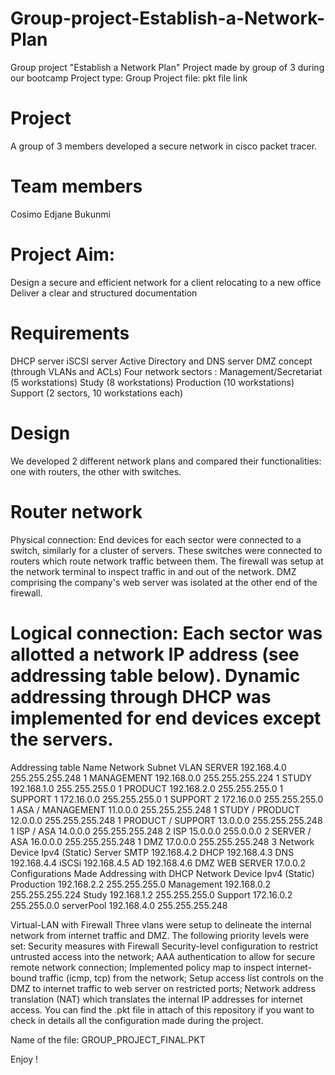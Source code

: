 # Group-project-Establish-a-Network-Plan
Group project "Establish a Network Plan" Project made by group of 3 during our bootcamp  Project type: Group Project file: pkt file link


# Project
A group of 3 members developed a secure network in cisco packet tracer.

# Team members
Cosimo
Edjane
Bukunmi

# Project Aim:

Design a secure and efficient network for a client relocating to a new office
Deliver a clear and structured documentation

# Requirements

DHCP server
iSCSI server
Active Directory and DNS server
DMZ concept (through VLANs and ACLs)
Four network sectors :
Management/Secretariat (5 workstations)
Study (8 workstations)
Production (10 workstations)
Support (2 sectors, 10 workstations each)

# Design
We developed 2 different network plans and compared their functionalities: one with routers, the other with switches.

# Router network
Physical connection: End devices for each sector were connected to a switch, similarly for a cluster of servers. These switches were connected to routers which route network traffic between them. The firewall was setup at the network terminal to inspect traffic in and out of the network. DMZ comprising the company's web server was isolated at the other end of the firewall.

# Logical connection: Each sector was allotted a network IP address (see addressing table below). Dynamic addressing through DHCP was implemented for end devices except the servers.

Addressing table
Name	Network	Subnet	VLAN
SERVER	192.168.4.0	255.255.255.248	1
MANAGEMENT	192.168.0.0	255.255.255.224	1
STUDY	192.168.1.0	255.255.255.0	1
PRODUCT	192.168.2.0	255.255.255.0	1
SUPPORT 1	172.16.0.0	255.255.255.0	1
SUPPORT 2	172.16.0.0	255.255.255.0	1
ASA / MANAGEMENT	11.0.0.0	255.255.255.248	1
STUDY / PRODUCT	12.0.0.0	255.255.255.248	1
PRODUCT / SUPPORT	13.0.0.0	255.255.255.248	1
ISP / ASA	14.0.0.0	255.255.255.248	2
ISP	15.0.0.0	255.0.0.0	2
SERVER / ASA	16.0.0.0	255.255.255.248	1
DMZ	17.0.0.0	255.255.255.248	3
Network	Device	Ipv4 (Static)
Server	SMTP	192.168.4.2
DHCP	192.168.4.3
DNS	192.168.4.4
iSCSi	192.168.4.5
AD	192.168.4.6
DMZ	WEB SERVER	17.0.0.2
Configurations Made
Addressing with DHCP
Network	Device	Ipv4 (Static)
Production	192.168.2.2	255.255.255.0
Management	192.168.0.2	255.255.255.224
Study	192.168.1.2	255.255.255.0
Support	172.16.0.2	255.255.0.0
serverPool	192.168.4.0	255.255.255.248

Virtual-LAN with Firewall
Three vlans were setup to delineate the internal network from internet traffic and DMZ. The following priority levels were set:
Security measures with Firewall
Security-level configuration to restrict untrusted access into the network;
AAA authentication to allow for secure remote network connection;
Implemented policy map to inspect internet-bound traffic (icmp, tcp) from the network;
Setup access list controls on the DMZ to internet traffic to web server on restricted ports;
Network address translation (NAT) which translates the internal IP addresses for internet access.
You can find the .pkt file in attach of this repository if you want to check in details all the configuration made during the project.

Name of the file: GROUP_PROJECT_FINAL.PKT

Enjoy !
